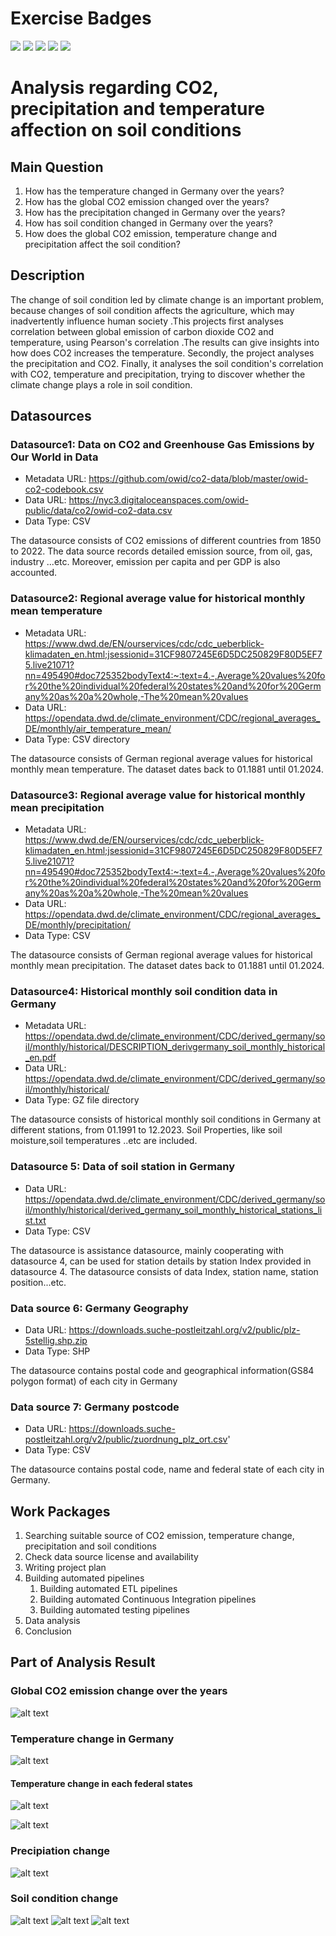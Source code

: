 # Exercise Badges

![](https://byob.yarr.is/Twhiter/made-project/score_ex1) ![](https://byob.yarr.is/Twhiter/made-project/score_ex2) ![](https://byob.yarr.is/Twhiter/made-project/score_ex3) ![](https://byob.yarr.is/Twhiter/made-project/score_ex4) ![](https://byob.yarr.is/Twhiter/made-project/score_ex5)


# Analysis regarding CO2, precipitation and temperature affection on soil conditions
<!-- Give your project a short title. -->

## Main Question

<!-- Think about one main question you want to answer based on the data. -->
1. How has the temperature changed in Germany over the years?
2. How has the global CO2 emission changed over the years?
3. How has the precipitation changed in Germany over the years?
4. How has soil condition changed in Germany over the years?
5. How does the global CO2 emission, temperature change and precipitation affect the soil condition?

## Description

<!-- Describe your data science project in max. 200 words. Consider writing about why and how you attempt it. -->
The change of soil condition led by climate change is an important problem, because changes of soil condition affects the agriculture, which may inadvertently influence human society .This projects first analyses correlation between global emission of carbon dioxide CO2 and temperature, using Pearson's correlation .The results can give insights into how does CO2 increases the temperature. Secondly, the project analyses the precipitation and CO2. Finally, it analyses the soil condition's correlation with CO2, temperature and precipitation, trying to discover whether the climate change plays a role in soil condition.

## Datasources

<!-- Describe each datasources you plan to use in a section. Use the prefic "DatasourceX" where X is the id of the datasource. -->

### Datasource1: Data on CO2 and Greenhouse Gas Emissions by Our World in Data
* Metadata URL: https://github.com/owid/co2-data/blob/master/owid-co2-codebook.csv
* Data URL: https://nyc3.digitaloceanspaces.com/owid-public/data/co2/owid-co2-data.csv
* Data Type: CSV

The datasource consists of CO2 emissions of different countries from 1850 to 2022. The data source records detailed emission source, from oil, gas, industry ...etc. Moreover, emission per capita and per GDP is also accounted.


### Datasource2: Regional average value for historical monthly mean temperature
* Metadata URL: https://www.dwd.de/EN/ourservices/cdc/cdc_ueberblick-klimadaten_en.html;jsessionid=31CF9807245E6D5DC250829F80D5EF75.live21071?nn=495490#doc725352bodyText4:~:text=4.-,Average%20values%20for%20the%20individual%20federal%20states%20and%20for%20Germany%20as%20a%20whole,-The%20mean%20values
* Data URL: https://opendata.dwd.de/climate_environment/CDC/regional_averages_DE/monthly/air_temperature_mean/
* Data Type: CSV directory

The datasource consists of German regional average values for historical monthly mean temperature. The dataset dates back to 01.1881 until 01.2024.

### Datasource3: Regional average value for historical monthly mean precipitation
* Metadata URL: https://www.dwd.de/EN/ourservices/cdc/cdc_ueberblick-klimadaten_en.html;jsessionid=31CF9807245E6D5DC250829F80D5EF75.live21071?nn=495490#doc725352bodyText4:~:text=4.-,Average%20values%20for%20the%20individual%20federal%20states%20and%20for%20Germany%20as%20a%20whole,-The%20mean%20values
* Data URL: https://opendata.dwd.de/climate_environment/CDC/regional_averages_DE/monthly/precipitation/
* Data Type: CSV

The datasource consists of German regional average values for historical monthly mean precipitation. The dataset dates back to 01.1881 until 01.2024.


### Datasource4: Historical monthly soil condition data in Germany
* Metadata URL: https://opendata.dwd.de/climate_environment/CDC/derived_germany/soil/monthly/historical/DESCRIPTION_derivgermany_soil_monthly_historical_en.pdf
* Data URL: https://opendata.dwd.de/climate_environment/CDC/derived_germany/soil/monthly/historical/
* Data Type: GZ file directory

The datasource consists of historical monthly soil conditions in Germany at different stations, from 01.1991 to 12.2023. Soil Properties, like soil moisture,soil temperatures ..etc are included.

### Datasource 5: Data of soil station in Germany
* Data URL: https://opendata.dwd.de/climate_environment/CDC/derived_germany/soil/monthly/historical/derived_germany_soil_monthly_historical_stations_list.txt
* Data Type: CSV

The datasource is assistance datasource, mainly cooperating with datasource 4, can be used for station details by station Index provided in datasource 4. The datasource consists of data Index, station name, station position...etc.

### Data source 6: Germany Geography
* Data URL: https://downloads.suche-postleitzahl.org/v2/public/plz-5stellig.shp.zip
* Data Type: SHP

The datasource contains postal code and geographical information(GS84 polygon format) of each city in Germany
  
### Data source 7: Germany postcode
* Data URL: https://downloads.suche-postleitzahl.org/v2/public/zuordnung_plz_ort.csv'
* Data Type: CSV

The datasource contains postal code, name and federal state of each city in Germany.

## Work Packages

<!-- List of work packages ordered sequentially, each pointing to an issue with more details. -->

1. Searching suitable source of CO2 emission, temperature change, precipitation and soil conditions
2. Check data source license and availability
3. Writing project plan
4. Building automated pipelines
   1. Building automated ETL pipelines
   2. Building automated Continuous Integration pipelines
   3. Building automated testing pipelines
5. Data analysis
6. Conclusion


## Part of Analysis Result

### Global CO2 emission change over the years
![alt text](image.png)

### Temperature change in Germany
![alt text](image-1.png)

#### Temperature change in each federal states
![alt text](image-2.png)

![alt text](image-3.png)

### Precipiation change
![alt text](image-4.png)

### Soil condition change
![alt text](image-5.png)
![alt text](image-6.png)
![alt text](image-7.png)